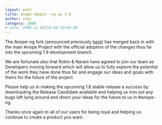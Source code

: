 ```yaml
---
layout: post
title: Anope adopts -ng as 1.9
author: chaz
category: 2008
# date: 2008-11-06T16:08:59+00:00
---
```


The Anope-ng fork (announced previously <a href="https://anope.org/news.php?id=21">here</a>) has merged back in with the main Anope Project with the official adoption of the changes thus far into the upcoming 1.9 development branch.

We are fortunate also that Robin & Naram have agreed to join our team as Developers moving forward which will allow us to fully explore the potential of the work they have done thus far and engage our ideas and goals with theirs for the future of the project.

Please help us in making the upcoming 1.8 stable release a success by downloading the Release Candidate available and helping us iron out any bugs left lying around and direct your ideas for the future to us in #anope-ng.

Thanks once again to all of our users for being loyal and helping us continue to create a product you want.
